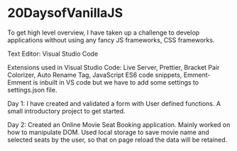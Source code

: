 # 20DaysofVanillaJS
To get high level overview, I have taken up a challenge to develop applications without using any fancy JS frameworks, CSS frameworks.

Text Editor: Visual Studio Code

Extensions used in Visual Studio Code:
Live Server,
Prettier,
Bracket Pair Colorizer,
Auto Rename Tag,
JavaScript ES6 code snippets,
Emment- Emment is inbuilt in VS code but we have to add some settings to settings.json file.


Day 1: I have created and validated a form with User defined functions. A small introductory project to get started.

Day 2: Created an Online Movie Seat Booking application. Mainly worked on how to manipulate DOM. Used local storage to save movie name and selected seats by the user, so that on page reload the data will be retained. 

